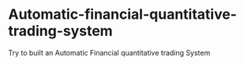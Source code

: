 # Automatic-financial-quantitative-trading-system
Try to built an Automatic Financial quantitative trading System
